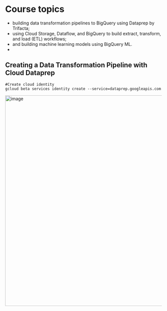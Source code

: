 # Course topics
- building data transformation pipelines to BigQuery using Dataprep by Trifacta;
- using Cloud Storage, Dataflow, and BigQuery to build extract, transform, and load (ETL) workflows;
- and building machine learning models using BigQuery ML.
- 
## Creating a Data Transformation Pipeline with Cloud Dataprep
```
#Create cloud identity
gcloud beta services identity create --service=dataprep.googleapis.com
```

<img width="1600" height="676" alt="image" src="https://github.com/user-attachments/assets/67b07632-8d63-4ac5-b7ec-25d74e11a63a" />

